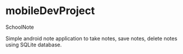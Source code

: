 # mobileDevProject

SchoolNote 

Simple android note application to take notes, save notes, delete notes using SQLite database.
